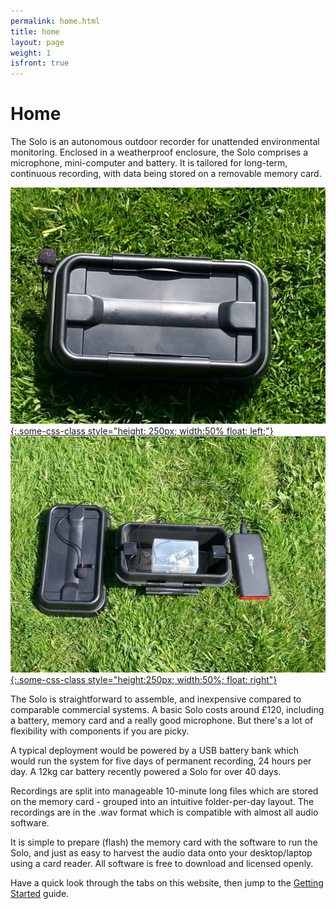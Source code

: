 ```yaml
---
permalink: home.html
title: home
layout: page
weight: 1
isfront: true
---
```


# Home

The Solo is an autonomous outdoor recorder for unattended
environmental monitoring. Enclosed in a weatherproof enclosure, the
Solo comprises a microphone, mini-computer and battery.  It is
tailored for long-term, continuous recording, with data being stored
on a removable memory card.

[![what is this](/img/20160529_135006.jpg "boxed solo" ){:.some-css-class style="height: 250px; width:50% float: left;"}](/img/20160529_135006.jpg)
[![what is this](/img/20160529_135939.jpg "inside a solo" ){:.some-css-class style="height:250px; width:50%; float: right"}](/img/20160529_135939.jpg)

The Solo is straightforward to assemble, and inexpensive
compared to comparable commercial systems. A basic Solo costs around
£120, including a battery, memory card and a really good
microphone.  But there's a lot of flexibility with components if you
are picky.

A typical deployment would be powered by a USB battery bank which
would run the system for five days of permanent recording, 24 hours
per day.  A 12kg car battery recently powered a Solo for over 40 days.

Recordings are split into manageable 10-minute long files which are
stored on the memory card - grouped into an intuitive folder-per-day
layout.  The recordings are in the .wav format which is compatible
with almost all audio software.

It is simple to prepare (flash) the memory card with the software to
run the Solo, and just as easy to harvest the audio data onto your
desktop/laptop using a card reader.  All software is free to download
and licensed openly.


Have a quick look through the tabs on this website, then jump to
the [Getting Started](documentation/getting-started.html) guide.
